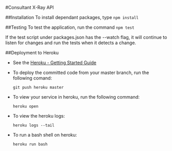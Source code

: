 #Consultant X-Ray API

##Installation
To install dependant packages, type `npm install`

##Testing
To test the application, run the command `npm test`

If the test script under packages.json has the --watch flag, it will continue to listen for changes and run the tests when it detects a change.

##Deployment to Heroku
- See the [Heroku - Getting Started Guide](https://devcenter.heroku.com/articles/getting-started-with-nodejs#introduction)
- To deploy the committed code from your master branch, run the following comand:
  
  `git push heroku master`
- To view your service in heroku, run the following command:
  
  `heroku open`
- To view the heroku logs:

  `heroku logs --tail`
- To run a bash shell on heroku:

  `heroku run bash`